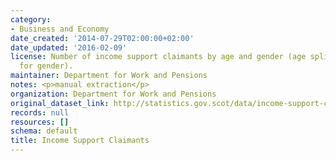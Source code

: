 ```yaml
---
category:
- Business and Economy
date_created: '2014-07-29T02:00:00+02:00'
date_updated: '2016-02-09'
license: Number of income support claimants by age and gender (age split not available
  for gender).
maintainer: Department for Work and Pensions
notes: <p>manual extraction</p>
organization: Department for Work and Pensions
original_dataset_link: http://statistics.gov.scot/data/income-support-claimants
records: null
resources: []
schema: default
title: Income Support Claimants
---
```

